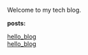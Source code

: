 Welcome to my tech blog.

**posts:**

[hello_blog](posts/hello_blog.md)<br>
[hello_blog](posts/hello_blog.md)<br>
